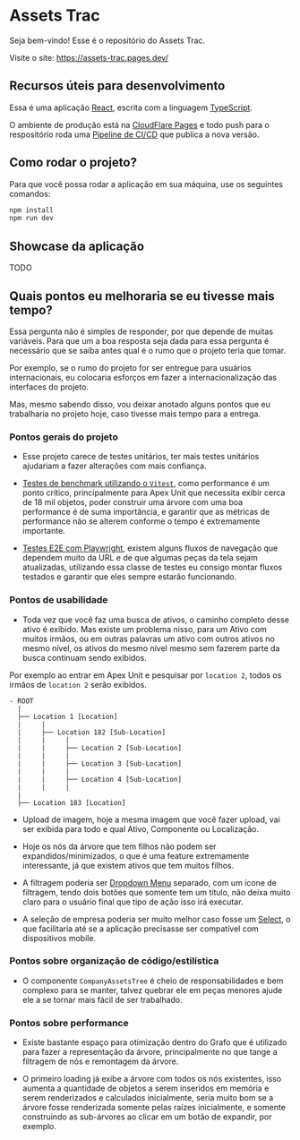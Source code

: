 # Assets Trac

Seja bem-vindo! Esse é o repositório do Assets Trac.

Visite o site: https://assets-trac.pages.dev/

## Recursos úteis para desenvolvimento

Essa é uma aplicação [React](https://react.dev/), escrita com a linguagem [TypeScript](https://www.typescriptlang.org/).

O ambiente de produção está na [CloudFlare Pages](https://pages.cloudflare.com/) e todo push para o respositório roda uma [Pipeline de CI/CD](./.github/workflows/deploy.yml) que publica a nova versão.

## Como rodar o projeto?

Para que você possa rodar a aplicação em sua máquina, use os seguintes comandos:

```sh
npm install
npm run dev
```

## Showcase da aplicação

TODO

## Quais pontos eu melhoraria se eu tivesse mais tempo?

Essa pergunta não é simples de responder, por que depende de muitas variáveis.
Para que um a boa resposta seja dada para essa pergunta é necessário que se saiba antes qual é o rumo que o projeto teria que tomar.

Por exemplo, se o rumo do projeto for ser entregue para usuários internacionais, eu colocaria esforços em fazer a internacionalização das interfaces do projeto.

Mas, mesmo sabendo disso, vou deixar anotado alguns pontos que eu trabalharia no projeto hoje, caso tivesse mais tempo para a entrega.

### Pontos gerais do projeto

- Esse projeto carece de testes unitários, ter mais testes unitários ajudariam a fazer alterações com mais confiança.

- [Testes de benchmark utilizando o `Vitest`](https://vitest.dev/api/#bench), como performance é um ponto crítico, principalmente para Apex Unit que necessita exibir cerca de 18 mil objetos, poder construir uma árvore com uma boa performance é de suma importância, e garantir que as métricas de performance não se alterem conforme o tempo é extremamente importante.

- [Testes E2E com Playwright](https://playwright.dev/), existem alguns fluxos de navegação que dependem muito da URL e de que algumas peças da tela sejam atualizadas, utilizando essa classe de testes eu consigo montar fluxos testados e garantir que eles sempre estarão funcionando.

### Pontos de usabilidade

- Toda vez que você faz uma busca de ativos, o caminho completo desse ativo é exibido. Mas existe um problema nisso, para um Ativo com muitos irmãos, ou em outras palavras um ativo com outros ativos no mesmo nível, os ativos do mesmo nível mesmo sem fazerem parte da busca continuam sendo exibidos.

Por exemplo ao entrar em Apex Unit e pesquisar por `location 2`, todos os irmãos de `location 2` serão exibidos.

```
- ROOT
  |
  ├── Location 1 [Location]
  |     |
  |     ├── Location 182 [Sub-Location]
  |     |     |
  |     |     ├── Location 2 [Sub-Location]
  |     |     |
  |     |     ├── Location 3 [Sub-Location]
  |     |     |
  |     |     ├── Location 4 [Sub-Location]
  |     |     |
  |
  ├── Location 183 [Location]
```

- Upload de imagem, hoje a mesma imagem que você fazer upload, vai ser exibida para todo e qual Ativo, Componente ou Localização.

- Hoje os nós da árvore que tem filhos não podem ser expandidos/minimizados, o que é uma feature extremamente interessante, já que existem ativos que tem muitos filhos.

- A filtragem poderia ser [Dropdown Menu](https://www.radix-ui.com/primitives/docs/components/dropdown-menu) separado, com um ícone de filtragem, tendo dois botões que somente tem um título, não deixa muito claro para o usuário final que tipo de ação isso irá executar.

- A seleção de empresa poderia ser muito melhor caso fosse um [Select](https://www.radix-ui.com/primitives/docs/components/select#select), o que facilitaria até se a aplicação precisasse ser compatível com dispositivos mobile.

### Pontos sobre organização de código/estilística

- O componente `CompanyAssetsTree` é cheio de responsabilidades e bem complexo para se manter, talvez quebrar ele em peças menores ajude ele a se tornar mais fácil de ser trabalhado.

### Pontos sobre performance

- Existe bastante espaço para otimização dentro do Grafo que é utilizado para fazer a representação da árvore, principalmente no que tange a filtragem de nós e remontagem da árvore.

- O primeiro loading já exibe a árvore com todos os nós existentes, isso aumenta a quantidade de objetos a serem inseridos em memória e serem renderizados e calculados inicialmente, seria muito bom se a árvore fosse renderizada somente pelas raízes inicialmente, e somente construindo as sub-árvores ao clicar em um botão de expandir, por exemplo.
